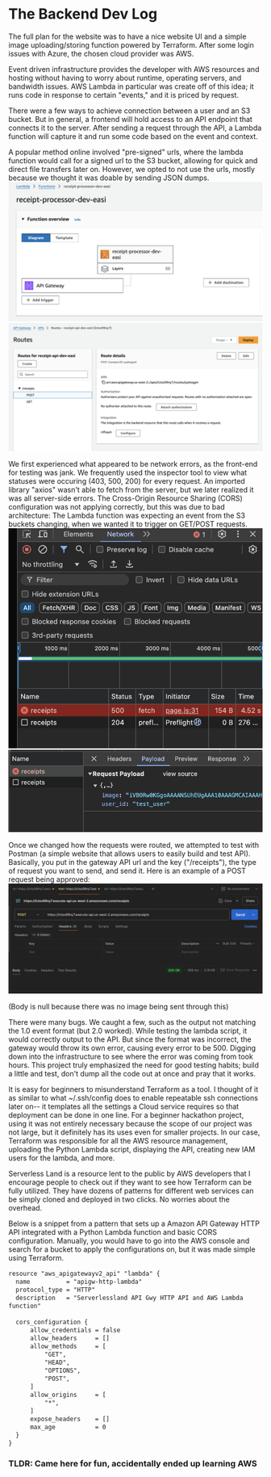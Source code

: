 # The Backend Dev Log

The full plan for the website was to have a nice website UI and a simple image uploading/storing function powered by Terraform. After some login issues with Azure, the chosen cloud provider was AWS. 

Event driven infrastructure provides the developer with AWS resources and hosting without having to worry about runtime, operating servers, and bandwidth issues. AWS Lambda in particular was create off of this idea; it runs code in response to certain "events," and it is priced by request.

There were a few ways to achieve connection between a user and an S3 bucket. But in general, a frontend will hold access to an API endpoint that connects it to the server. After sending a request through the API, a Lambda function will capture it and run some code based on the event and context. 

A popular method online involved "pre-signed" urls, where the lambda function would call for a signed url to the S3 bucket, allowing for quick and direct file transfers later on. However, we opted to not use the urls, mostly because we thought it was doable by sending JSON dumps. 
![The connection between API and Lambda](./lambdagateway.png)
![Valid API requests](./routes.png)

We first experienced what appeared to be network errors, as the front-end for testing was jank. We frequently used the inspector tool to view what statuses were occuring (403, 500, 200) for every request. An imported library "axios" wasn't able to fetch from the server, but we later realized it was all server-side errors. The Cross-Origin Resource Sharing (CORS) configuration was not applying correctly, but this was due to bad architecture: The Lambda function was expecting an event from the S3 buckets changing, when we wanted it to trigger on GET/POST requests. 
![The inspector showing a failed POST request](./inspector.png)
![What was attempted to upload](./payload.png)

Once we changed how the requests were routed, we attempted to test with Postman (a simple website that allows users to easily build and test API). Basically, you put in the gateway API url and the key ("/receipts"), the type of request you want to send, and send it. Here is an example of a POST request being approved:
![A Screenshot of Postman UI](./post.png)

(Body is null because there was no image being sent through this)

There were many bugs. We caught a few, such as the output not matching the 1.0 event format (but 2.0 worked). While testing the lambda script, it would correctly output to the API. But since the format was incorrect, the gateway would throw its own error, causing every error to be 500. Digging down into the infrastructure to see where the error was coming from took hours. This project truly emphasized the need for good testing habits; build a little and test, don't dump all the code out at once and pray that it works.

It is easy for beginners to misunderstand Terraform as a tool. I thought of it as similar to what ~/.ssh/config does to enable repeatable ssh connections later on-- it templates all the settings a Cloud service requires so that deployment can be done in one line. For a beginner hackathon project, using it was not entirely necessary because the scope of our project was not large, but it definitely has its uses even for smaller projects. In our case, Terraform was responsible for all the AWS resource management, uploading the Python Lambda script, displaying the API, creating new IAM users for the lambda, and more. 

Serverless Land is a resource lent to the public by AWS developers that I encourage people to check out if they want to see how Terraform can be fully utilized. They have dozens of patterns for different web services can be simply cloned and deployed in two clicks. No worries about the overhead. 

Below is a snippet from a pattern that sets up a Amazon API Gateway HTTP API integrated with a Python Lambda function and basic CORS configuration. Manually, you would have to go into the AWS console and search for a bucket to apply the configurations on, but it was made simple using Terraform. 


```
resource "aws_apigatewayv2_api" "lambda" {
  name          = "apigw-http-lambda"
  protocol_type = "HTTP"
  description   = "Serverlessland API Gwy HTTP API and AWS Lambda function"

  cors_configuration {
      allow_credentials = false
      allow_headers     = []
      allow_methods     = [
          "GET",
          "HEAD",
          "OPTIONS",
          "POST",
      ]
      allow_origins     = [
          "*",
      ]
      expose_headers    = []
      max_age           = 0
  }
}

```



### TLDR: Came here for fun, accidentally ended up learning AWS
